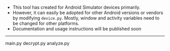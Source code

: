 
 -  This tool has created for Android Simulator devices primarily.
  -   However, it can easily be adopted for other Android versions or
   vendors by modifying `device.py`. Mostly, window and activity
   variables need to be changed for other platforms.
   - Documentation and
   usage instructions will be published soon


-----

main.py
decrypt.py
analyze.py

